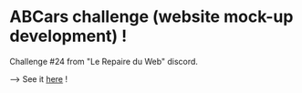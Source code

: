 # ABCars challenge (website mock-up development) !

Challenge #24 from "Le Repaire du Web" discord. <br>

--> See it [here](https://vavart.github.io/ABCars/) !
